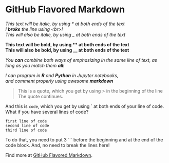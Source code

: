 # GitHub Flavored Markdown 
*This text will be italic, by using * at both ends of the text* <br>
*I **broke** the line using \<br>!* <br>
_This will also be italic, by using _ at both ends of the text_

**This text will be bold, by using ** at both ends of the text** <br>
__This will also be bold, by using __ at both ends of the text__

_You **can** combine both ways of emphasizing in the same line of text, as long as you match them **all**!_

*I can program in __R__ and **Python** in Jupyter notebooks,* <br>
*and comment properly using awesome **markdown***

> This is a quote, which you get by using \> in the beginning of the line <br>
> The quote continues.

And this is `code`, which you get by using \` at both ends of your line of code. <br>
What if you have several lines of code? <br>
```
first line of code
second line of code
third line of code
```

To do that, you need to put 3 \``` before the beginning and at the end of the code block. And, no need to break the lines here!

Find more at [GitHub Flavored Markdown](https://github.github.com/gfm/).
